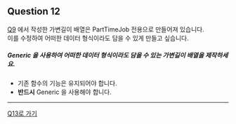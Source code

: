 ## Question 12

[Q9](../algorithm/Q9.md) 에서 작성한 가변길이 배열은 PartTimeJob 전용으로 만들어져 있습니다.<br>이를 수정하여 어떠한 데이터 형식이라도 담을 수 있게 만들고 싶습니다.

##### Generic 을 사용하여 어떠한 데이터 형식이라도 담을 수 있는 가변길이 배열을 제작하세요.
- 기존 함수의 기능은 유지되어야 합니다.
- **반드시** Generic 을 사용해야 합니다.

* * *

[Q13로 가기](Q13.md)
